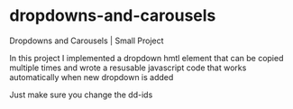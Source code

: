 # dropdowns-and-carousels
Dropdowns and Carousels | Small Project

In this project I implemented a dropdown hmtl element that can be copied multiple times
and wrote a resusable javascript code that works automatically when new dropdown is added

Just make sure you change the dd-ids